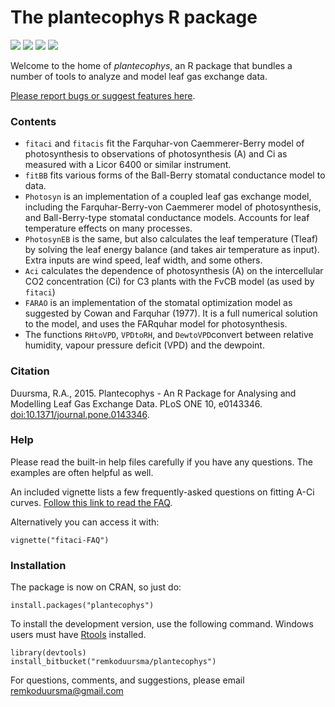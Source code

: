 # The plantecophys R package

[![](http://www.r-pkg.org/badges/version/plantecophys)](http://cran.rstudio.com/web/packages/plantecophys/index.html) ![](http://cranlogs.r-pkg.org/badges/plantecophys) ![](https://img.shields.io/bitbucket/issues/remkoduursma/plantecophys.svg)
![](https://travis-ci.org/RemkoDuursma/plantecophys.svg?branch=master)

Welcome to the home of *plantecophys*, an R package that bundles a number of tools to analyze and model leaf gas exchange data.

[Please report bugs or suggest features here](https://bitbucket.org/remkoduursma/plantecophys/issues?status=new&status=open).



### Contents

* `fitaci` and `fitacis` fit the Farquhar-von Caemmerer-Berry model of photosynthesis to observations of photosynthesis (A) and Ci as measured with a Licor 6400 or similar instrument.
* `fitBB` fits various forms of the Ball-Berry stomatal conductance model to data.
* `Photosyn` is an implementation of a coupled leaf gas exchange model, including the Farquhar-Berry-von Caemmerer model of photosynthesis, and Ball-Berry-type stomatal conductance models. Accounts for leaf temperature effects on many processes.
* `PhotosynEB` is the same, but also calculates the leaf temperature (Tleaf) by solving the leaf energy balance (and takes air temperature as input). Extra inputs are wind speed, leaf width, and some others.
* `Aci` calculates the dependence of photosynthesis (A) on the intercellular CO2 concentration (Ci) for C3 plants with the FvCB model (as used by `fitaci`)
* `FARAO` is an implementation of the stomatal optimization model as suggested by Cowan and Farquhar (1977). It is a full numerical solution to the model, and uses the FARquhar model for photosynthesis.
* The functions `RHtoVPD`, `VPDtoRH`, and `DewtoVPD`convert between relative humidity, vapour pressure deficit (VPD) and the dewpoint. 

### Citation

Duursma, R.A., 2015. Plantecophys - An R Package for Analysing and Modelling Leaf Gas Exchange Data. PLoS ONE 10, e0143346. [doi:10.1371/journal.pone.0143346]().


### Help

Please read the built-in help files carefully if you have any questions. The examples are often helpful as well. 

An included vignette lists a few frequently-asked questions on fitting A-Ci curves. [Follow this link to read the FAQ](http://www.remkoduursma.com/docs/fitaci-FAQ.html).

Alternatively you can access it with:

```
vignette("fitaci-FAQ")
```


### Installation

The package is now on CRAN, so just do:

```
install.packages("plantecophys")
```

To install the development version, use the following command. Windows users must have [Rtools](http://cran.r-project.org/bin/windows/Rtools/) installed.

```
library(devtools)
install_bitbucket("remkoduursma/plantecophys")
```


For questions, comments, and suggestions, please email remkoduursma@gmail.com